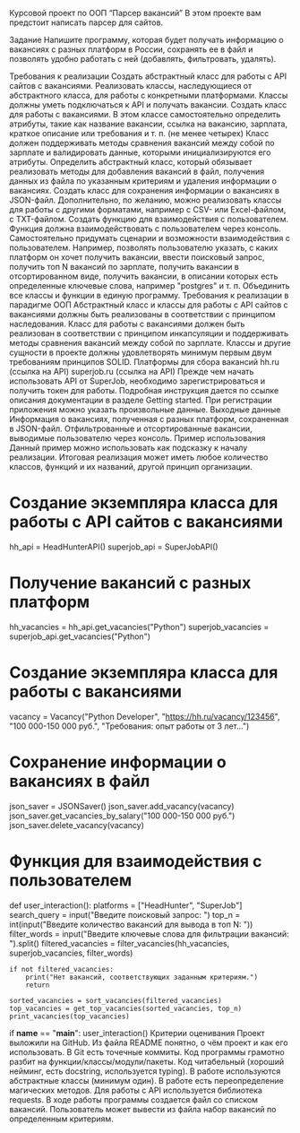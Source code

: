 Курсовой проект по ООП “Парсер вакансий”
В этом проекте вам предстоит написать парсер для сайтов.

Задание
Напишите программу, которая будет получать информацию о вакансиях с разных платформ в России, сохранять ее в файл и позволять удобно работать с ней (добавлять, фильтровать, удалять).

Требования к реализации
Создать абстрактный класс для работы с API сайтов с вакансиями. Реализовать классы, наследующиеся от абстрактного класса, для работы с конкретными платформами. Классы должны уметь подключаться к API и получать вакансии.
Создать класс для работы с вакансиями. В этом классе самостоятельно определить атрибуты, такие как название вакансии, ссылка на вакансию, зарплата, краткое описание или требования и т. п. (не менее четырех) Класс должен поддерживать методы сравнения вакансий между собой по зарплате и валидировать данные, которыми инициализируются его атрибуты.
Определить абстрактный класс, который обязывает реализовать методы для добавления вакансий в файл, получения данных из файла по указанным критериям и удаления информации о вакансиях. Создать класс для сохранения информации о вакансиях в JSON-файл. Дополнительно, по желанию, можно реализовать классы для работы с другими форматами, например с CSV- или Excel-файлом, с TXT-файлом.
Создать функцию для взаимодействия с пользователем. Функция должна взаимодействовать с пользователем через консоль. Самостоятельно придумать сценарии и возможности взаимодействия с пользователем. Например, позволять пользователю указать, с каких платформ он хочет получить вакансии, ввести поисковый запрос, получить топ N вакансий по зарплате, получить вакансии в отсортированном виде, получить вакансии, в описании которых есть определенные ключевые слова, например "postgres" и т. п.
Объединить все классы и функции в единую программу.
Требования к реализации в парадигме ООП
Абстрактный класс и классы для работы с API сайтов с вакансиями должны быть реализованы в соответствии с принципом наследования.
Класс для работы с вакансиями должен быть реализован в соответствии с принципом инкапсуляции и поддерживать методы сравнения вакансий между собой по зарплате.
Классы и другие сущности в проекте должны удовлетворять минимум первым двум требованиям принципов SOLID.
Платформы для сбора вакансий
hh.ru (ссылка на API)
superjob.ru (ссылка на API)
Прежде чем начать использовать API от SuperJob, необходимо зарегистрироваться и получить токен для работы. Подробная инструкция дается по ссылке описания документации в разделе Getting started. При регистрации приложения можно указать произвольные данные.
Выходные данные
Информация о вакансиях, полученная с разных платформ, сохраненная в JSON-файл.
Отфильтрованные и отсортированные вакансии, выводимые пользователю через консоль.
Пример использования
Данный пример можно использовать как подсказку к началу реализации. Итоговая реализация может иметь любое количество классов, функций и их названий, другой принцип организации.

# Создание экземпляра класса для работы с API сайтов с вакансиями
hh_api = HeadHunterAPI()
superjob_api = SuperJobAPI()

# Получение вакансий с разных платформ
hh_vacancies = hh_api.get_vacancies("Python")
superjob_vacancies = superjob_api.get_vacancies("Python")

# Создание экземпляра класса для работы с вакансиями
vacancy = Vacancy("Python Developer", "<https://hh.ru/vacancy/123456>", "100 000-150 000 руб.", "Требования: опыт работы от 3 лет...")

# Сохранение информации о вакансиях в файл
json_saver = JSONSaver()
json_saver.add_vacancy(vacancy)
json_saver.get_vacancies_by_salary("100 000-150 000 руб.")
json_saver.delete_vacancy(vacancy)

# Функция для взаимодействия с пользователем
def user_interaction():
    platforms = ["HeadHunter", "SuperJob"]
    search_query = input("Введите поисковый запрос: ")
    top_n = int(input("Введите количество вакансий для вывода в топ N: "))
    filter_words = input("Введите ключевые слова для фильтрации вакансий: ").split()
    filtered_vacancies = filter_vacancies(hh_vacancies, superjob_vacancies, filter_words)

    if not filtered_vacancies:
        print("Нет вакансий, соответствующих заданным критериям.")
        return

    sorted_vacancies = sort_vacancies(filtered_vacancies)
    top_vacancies = get_top_vacancies(sorted_vacancies, top_n)
    print_vacancies(top_vacancies)


if __name__ == "__main__":
    user_interaction()
Критерии оценивания
 Проект выложили на GitHub.
 Из файла README понятно, о чём проект и как его использовать.
 В Git есть точечные коммиты.
 Код программы грамотно разбит на функции/классы/модули/пакеты.
 Код читабельный (хороший нейминг, есть docstring, используется typing).
 В работе используются абстрактные классы (минимум один).
 В работе есть переопределение магических методов.
 Для работы с API используется библиотека requests.
 В ходе работы программы создается файл со списком вакансий.
 Пользователь может вывести из файла набор вакансий по определенным критериям.